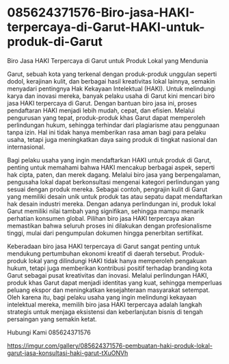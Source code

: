 # 085624371576-Biro-jasa-HAKI-terpercaya-di-Garut-HAKI-untuk-produk-di-Garut

Biro Jasa HAKI Terpercaya di Garut untuk Produk Lokal yang Mendunia

Garut, sebuah kota yang terkenal dengan produk-produk unggulan seperti dodol, kerajinan kulit, dan berbagai hasil kreativitas lokal lainnya, semakin menyadari pentingnya Hak Kekayaan Intelektual (HAKI). Untuk melindungi karya dan inovasi mereka, banyak pelaku usaha di Garut kini mencari biro jasa HAKI terpercaya di Garut. Dengan bantuan biro jasa ini, proses pendaftaran HAKI menjadi lebih mudah, cepat, dan efisien. Melalui pengurusan yang tepat, produk-produk khas Garut dapat memperoleh perlindungan hukum, sehingga terhindar dari plagiarisme atau penggunaan tanpa izin. Hal ini tidak hanya memberikan rasa aman bagi para pelaku usaha, tetapi juga meningkatkan daya saing produk di tingkat nasional dan internasional.

Bagi pelaku usaha yang ingin mendaftarkan HAKI untuk produk di Garut, penting untuk memahami bahwa HAKI mencakup berbagai aspek, seperti hak cipta, paten, dan merek dagang. Melalui biro jasa yang berpengalaman, pengusaha lokal dapat berkonsultasi mengenai kategori perlindungan yang sesuai dengan produk mereka. Sebagai contoh, pengrajin kulit di Garut yang memiliki desain unik untuk produk tas atau sepatu dapat mendaftarkan hak desain industri mereka. Dengan adanya perlindungan ini, produk lokal Garut memiliki nilai tambah yang signifikan, sehingga mampu menarik perhatian konsumen global. Pilihan biro jasa HAKI terpercaya akan memastikan bahwa seluruh proses ini dilakukan dengan profesionalisme tinggi, mulai dari pengumpulan dokumen hingga penerbitan sertifikat.

Keberadaan biro jasa HAKI terpercaya di Garut sangat penting untuk mendukung pertumbuhan ekonomi kreatif di daerah tersebut. Produk-produk lokal yang dilindungi HAKI tidak hanya memperoleh pengakuan hukum, tetapi juga memberikan kontribusi positif terhadap branding kota Garut sebagai pusat kreativitas dan inovasi. Melalui perlindungan HAKI, produk khas Garut dapat menjadi identitas yang kuat, sehingga memperluas peluang ekspor dan meningkatkan kesejahteraan masyarakat setempat. Oleh karena itu, bagi pelaku usaha yang ingin melindungi kekayaan intelektual mereka, memilih biro jasa HAKI terpercaya adalah langkah strategis untuk menjaga eksistensi dan keberlanjutan bisnis di tengah persaingan yang semakin ketat.

Hubungi Kami
085624371576


https://imgur.com/gallery/085624371576-pembuatan-haki-produk-lokal-garut-jasa-konsultasi-haki-garut-tXuONVh
